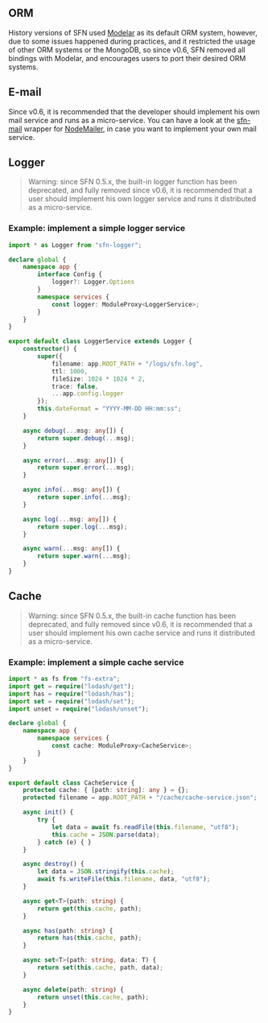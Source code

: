 <!-- title: Deprecated; order: 17 -->

## ORM

History versions of SFN used [Modelar](https://github.com/hyurl/modelar) as its
default ORM system, however, due to some issues happened during practices, and
it restricted the usage of other ORM systems or the MongoDB, so since v0.6, SFN
removed all bindings with Modelar, and encourages users to port their desired 
ORM systems.

## E-mail

Since v0.6, it is recommended that the developer should implement his own mail
service and runs as a micro-service. You can have a look at the
[sfn-mail](https://github.com/hyurl/sfn-mail) wrapper for
[NodeMailer](https://github.com/nodemailer/nodemailer), in case you want to
implement your own mail service.

## Logger

> Warning: since SFN 0.5.x, the built-in logger function has been deprecated,
> and fully removed since v0.6, it is recommended that a user should implement
> his own logger service and runs it distributed as a micro-service.

### Example: implement a simple logger service

```ts
import * as Logger from "sfn-logger";

declare global {
    namespace app {
        interface Config {
            logger?: Logger.Options
        }
        namespace services {
            const logger: ModuleProxy<LoggerService>;
        }
    }
}

export default class LoggerService extends Logger {
    constructor() {
        super({
            filename: app.ROOT_PATH + "/logs/sfn.log",
            ttl: 1000,
            fileSize: 1024 * 1024 * 2,
            trace: false,
            ...app.config.logger
        });
        this.dateFormat = "YYYY-MM-DD HH:mm:ss";
    }

    async debug(...msg: any[]) {
        return super.debug(...msg);
    }

    async error(...msg: any[]) {
        return super.error(...msg);
    }

    async info(...msg: any[]) {
        return super.info(...msg);
    }

    async log(...msg: any[]) {
        return super.log(...msg);
    }

    async warn(...msg: any[]) {
        return super.warn(...msg);
    }
}
```

## Cache

> Warning: since SFN 0.5.x, the built-in cache function has been deprecated,
> and fully removed since v0.6, it is recommended that a user should implement
> his own cache service and runs it distributed as a micro-service.

### Example: implement a simple cache service

```ts
import * as fs from "fs-extra";
import get = require("lodash/get");
import has = require("lodash/has");
import set = require("lodash/set");
import unset = require("lodash/unset");

declare global {
    namespace app {
        namespace services {
            const cache: ModuleProxy<CacheService>;
        }
    }
}

export default class CacheService {
    protected cache: { [path: string]: any } = {};
    protected filename = app.ROOT_PATH + "/cache/cache-service.json";

    async init() {
        try {
            let data = await fs.readFile(this.filename, "utf8");
            this.cache = JSON.parse(data);
        } catch (e) { }
    }

    async destroy() {
        let data = JSON.stringify(this.cache);
        await fs.writeFile(this.filename, data, "utf8");
    }

    async get<T>(path: string) {
        return get(this.cache, path);
    }

    async has(path: string) {
        return has(this.cache, path);
    }

    async set<T>(path: string, data: T) {
        return set(this.cache, path, data);
    }

    async delete(path: string) {
        return unset(this.cache, path);
    }
}
```
